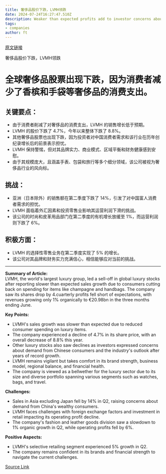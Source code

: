```yaml
---
title: 奢侈品股价下跌，LVMH领跌
date: 2024-07-24T16:27:47.510Z
description: Weaker than expected profits add to investor concerns about demand in China and industry outlook
tags: 
- companies
author: ft
---
```


[原文链接](https://ft.com/content/bdadd230-8672-4d88-990a-fd573a100570)

奢侈品股价下跌，LVMH领跌

# 全球奢侈品股票出现下跌，因为消费者减少了香槟和手袋等奢侈品的消费支出。

## 关键要点：
- 由于消费者削减了对奢侈品的消费支出，LVMH 的销售增长低于预期。
- LVMH 的股价下跌了 4.7%，今年以来整体下跌了 8.8%。
- 其他奢侈品股票也出现下跌，因为投资者对中国消费者需求和该行业在历年创纪录增长后的前景表示担忧。
- LVMH 保持警惕，但对其品牌实力、商业模式、区域平衡和财务健康感到安慰。
- 由于其规模庞大，且涵盖手表、包袋和旅行等多个细分领域，该公司被视为奢侈品行业的风向标。

## 挑战：
- 亚洲（日本除外）的销售额在第二季度下跌了 14%，引发了对中国富人消费者需求的担忧。
- LVMH 面临着外汇因素和投资零售业影响其运营利润下滑的挑战。
- 该公司的时尚和皮革用品部门在第二季度的有机增长放缓至 1%，而运营利润则下跌了 6%。

## 积极方面：
- LVMH 的选择性零售业务在第二季度实现了 5% 的增长。
- 该公司对其品牌和财务实力充满信心，相信能够应对当前的挑战。

---

 **Summary of Article:**  
LVMH, the world's largest luxury group, led a sell-off in global luxury stocks after reporting slower than expected sales growth due to consumers cutting back on spending for items like champagne and handbags. The company saw its shares drop by 4.cuarterly profits fell short of expectations, with revenues growing only 1% organically to €20.98bn in the three months ending June.

**Key Points:**  
- LVMH's sales growth was slower than expected due to reduced consumer spending on luxury items.
- The company experienced a decline of 4.7% in its share price, with an overall decrease of 8.8% this year.
- Other luxury stocks also saw declines as investors expressed concerns about demand from Chinese consumers and the industry's outlook after years of record growth.
- LVMH remains vigilant but takes comfort in its brand strength, business model, regional balance, and financial health.
- The company is viewed as a bellwether for the luxury sector due to its size and diverse portfolio spanning various segments such as watches, bags, and travel.

**Challenges:**  
- Sales in Asia excluding Japan fell by 14% in Q2, raising concerns about demand from China's wealthy consumers.
- LVMH faces challenges with foreign exchange factors and investment in retail impacting its operating profit decline.
- The company's fashion and leather goods division saw a slowdown to 1% organic growth in Q2, while operating profits fell by 6%.

**Positive Aspects:**  
- LVMH's selective retailing segment experienced 5% growth in Q2.
- The company remains confident in its brands and financial strength to navigate the current challenges.

[Source Link](https://ft.com/content/bdadd230-8672-4d88-990a-fd573a100570)

